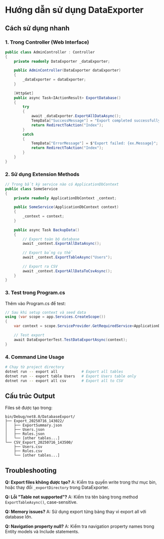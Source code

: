 # Hướng dẫn sử dụng DataExporter

## Cách sử dụng nhanh

### 1. Trong Controller (Web Interface)

```csharp
public class AdminController : Controller
{
    private readonly DataExporter _dataExporter;
    
    public AdminController(DataExporter dataExporter)
    {
        _dataExporter = dataExporter;
    }
    
    [HttpGet]
    public async Task<IActionResult> ExportDatabase()
    {
        try
        {
            await _dataExporter.ExportAllDataAsync();
            TempData["SuccessMessage"] = "Export completed successfully!";
            return RedirectToAction("Index");
        }
        catch
        {
            TempData["ErrorMessage"] = $"Export failed: {ex.Message}";
            return RedirectToAction("Index");
        }
    }
}
```

### 2. Sử dụng Extension Methods

```csharp
// Trong bất kỳ service nào có ApplicationDbContext
public class SomeService
{
    private readonly ApplicationDbContext _context;
    
    public SomeService(ApplicationDbContext context)
    {
        _context = context;
    }
    
    public async Task BackupData()
    {
        // Export toàn bộ database
        await _context.ExportAllDataAsync();
        
        // Export bảng cụ thể
        await _context.ExportTableAsync("Users");
        
        // Export ra CSV
        await _context.ExportAllDataToCsvAsync();
    }
}
```

### 3. Test trong Program.cs

Thêm vào Program.cs để test:

```csharp
// Sau khi setup context và seed data
using (var scope = app.Services.CreateScope())
{
    var context = scope.ServiceProvider.GetRequiredService<ApplicationDbContext>();
    
    // Test export
    await DataExporterTest.TestDataExportAsync(context);
}
```

### 4. Command Line Usage

```bash
# Chạy từ project directory
dotnet run -- export all           # Export all tables
dotnet run -- export table Users   # Export Users table only
dotnet run -- export all csv       # Export all to CSV
```

## Cấu trúc Output

Files sẽ được tạo trong:
```
bin/Debug/net8.0/DatabaseExport/
├── Export_20250716_143022/
│   ├── ExportSummary.json
│   ├── Users.json
│   ├── Roles.json
│   └── [other tables...]
└── CSV_Export_20250716_143500/
    ├── Users.csv
    ├── Roles.csv
    └── [other tables...]
```

## Troubleshooting

**Q: Export files không được tạo?**
A: Kiểm tra quyền write trong thư mục bin, hoặc thay đổi `_exportDirectory` trong DataExporter.

**Q: Lỗi "Table not supported"?**
A: Kiểm tra tên bảng trong method `ExportTableAsync()`, case-sensitive.

**Q: Memory issues?**
A: Sử dụng export từng bảng thay vì export all với database lớn.

**Q: Navigation property null?**
A: Kiểm tra navigation property names trong Entity models và Include statements.
